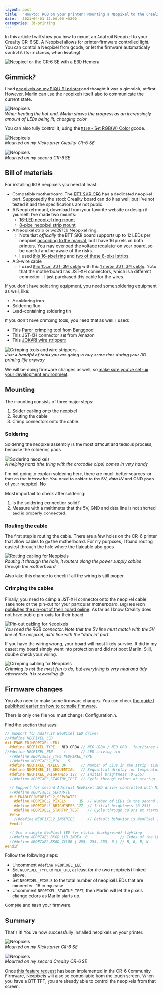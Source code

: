 ```yaml
---
layout: post
title:  "How-to: RGB on your printer! Mounting a Neopixel to the Creality CR-6 SE"
date:   2021-04-01 15:00:00 +0200
categories: 3d-printing
---
```


In this article I will show you how to mount an Adafruit Neopixel to your Creality CR-6 SE. A Neopixel allows for printer-firmware controlled light. You can control a Neopixel from gcode, or let the firmware automatically control it (for instance, when heating).

![Neopixel on the CR-6 SE with a E3D Hemera](/images/blog/2021-04-11-how-to-mount-neopixel-to-creality-cr6/intro.jpg)

## Gimmick?

<style scoped>
  img + p, img + em {
    clear: both;
    display: block;
  }
</style>

I had [neopixels on my BIQU B1 printer](/blog/2020/10/18/biqu-b1-review) and thought it was a gimmick, at first. However, Marlin can use the neopixels itself also to communicate the current state.

![Neopixels](/images/blog/2021-04-11-how-to-mount-neopixel-to-creality-cr6/status-led.jpg)
*When heating the hot-end, Marlin shows the progress as an increasingly amount of LEDs being lit, changing color*

You can also fully control it, using the [`M150` - Set RGB(W) Color](https://marlinfw.org/docs/gcode/M150.html) gcode.

![Neopixels](/images/blog/2021-04-11-how-to-mount-neopixel-to-creality-cr6/printer2a.jpg)
*Mounted on my Kickstarter Creality CR-6 SE*

![Neopixels](/images/blog/2021-04-11-how-to-mount-neopixel-to-creality-cr6/printer1a.jpg)
*Mounted on my second CR-6 SE*

## Bill of materials

For installing RGB neopixels you need at least:

- Compatible motherboard. The [BTT SKR CR6](/blog/2021/01/24/bigtreetrech-skr-cr6-review) has a dedicated neopixel port. Supposedly the stock Creality board can do it as well, but I've not tested it and the specifications are not public.
- A Neopixel mount, download from your favorite website or design it yourself. I've made two mounts:
  - [16-LED neopixel ring mount](https://www.thingiverse.com/thing:4821571)
  - [8-pixel neopixel strip mount](https://www.thingiverse.com/thing:4823634)
- A Neopixel strip or ws2812b Neopixel ring. 
  - Note that *officially* the BTT SKR board supports up to 12 LEDs per neopixel [according to the manual](https://github.com/bigtreetech/BIGTREETECH-SKR-CR6/blob/master/Hardware/BTT%20SKR-CR6-User%20Manual.pdf), but I have 16 pixels on both printers. You may overload the voltage regulator on your board, so be careful and be aware of the risks.
  - I used [this 16-pixel ring](https://www.kiwi-electronics.nl/neopixel-ring-16x-ws2812-5050-rgb-led-met-drivers) and [two of these 8-pixel strips](https://www.kiwi-electronics.nl/neopixel-stick-8x-rgb-leds).
- A 3-wire cable
  - I used [this 15cm JST-SM cable](https://www.kiwi-electronics.nl/3-weg-jst-sm-female-connector-met-kabel) with this [1 meter JST-SM cable](https://www.kiwi-electronics.nl/3-weg-jst-sm-verlengkabel-1m). Note that the motherboard has JST-XH connectors, which is a different connector - I just purchased this cable for the wires.

If you don't have soldering equipment, you need some soldering equipment as well, like:

- A soldering iron
- Soldering flux
- Lead-containing soldering tin

If you don't have crimping tools, you need that as well. I used:

- This [Paron crimping tool from Banggood](https://banggood.app.link/MXPKIXxdnfb)
- This [JST-XH connector set from Amazon](https://www.amazon.nl/gp/product/B082ZLYRRN/ref=ppx_yo_dt_b_asin_title_o01_s00?ie=UTF8&psc=1)
- This [JOKARI wire strippers](https://www.amazon.nl/gp/product/B002BDNL4Q/ref=ppx_yo_dt_b_asin_title_o02_s00?ie=UTF8&psc=1)

![Crimping tools and wire strippers.](/images/blog/2021-01-19-mounting-the-biqu-h2-to-creality-cr6/00-tools.jpg)
*Just a handful of tools you are going to buy some time during your 3D printing life anyway*

We will be doing firmware changes as well, so [make sure you've set-up your development environment](/blog/2021/01/08/how-to-compile-cr6community-marlin-with-vscode-platformio).

## Mounting

The mounting consists of three major steps: 

1. Solder cabling onto the neopixel
2. Routing the cable
3. Crimp connectors onto the cable.

### Soldering

Soldering the neopixel assembly is the most difficult and tedious process, because the soldering pads 

![Soldering neopixels](/images/blog/2021-04-11-how-to-mount-neopixel-to-creality-cr6/mount-soldering.jpg)
*A helping hand (the thing with the crocodile clips) comes in very handy*

I'm not going to explain soldering here, there are much better sources for that on the *interwebz*. You need to solder to the 5V, *data IN* and GND pads of your neopixel. No

Most important to check after soldering:

1. Is the soldering connection solid?
2. Measure with a multimeter that the 5V, GND and data line is not shorted and is properly connected.

### Routing the cable

The first step is routing the cable. There are a few holes on the CR-6 printer that allow cables to go the motherboard. For my purposes, I found routing easiest through the hole where the flatcable also goes. 

![Routing cabling for Neopixels](/images/blog/2021-04-11-how-to-mount-neopixel-to-creality-cr6/mount-cable-routing.jpg)
*Routing it through the hole, it routers along the power supply cables through the motherboard*

Also take this chance to check if all the wiring is still proper. 

### Crimping the cables

Finally, you need to crimp a JST-XH connector onto the neopixel cable. Take note of the pin-out for your particular motherboard. BigTreeTech [publishes the pin-out of their board online](https://github.com/bigtreetech/BIGTREETECH-SKR-CR6/blob/master/Hardware/BTT%20SKR-CR6-Pin.pdf). As far as I know Creality does not have public pin-outs for their board.

![Pin-out cabling for Neopixels](/images/blog/2021-04-11-how-to-mount-neopixel-to-creality-cr6/pinout.png)
*You need the RGB connector. Note that the 5V line must match with the 5V line of the neopixel, data line with the "data in" port.*

If you have the wiring wrong, your board will most likely survive. It did in my cases: my board simply went into protection and did not boot Marlin. Still, double check your wiring.

![Crimping cabling for Neopixels](/images/blog/2021-04-11-how-to-mount-neopixel-to-creality-cr6/mount-crimped-cable.jpg)
*Crimping is not the most fun to do, but everything is very neat and tidy afterwards. It is rewarding 😉*

## Firmware changes

You also need to make some firmware changes. You can check [the guide I published earlier on how to compile firmware](/blog/2021/01/08/how-to-compile-cr6community-marlin-with-vscode-platformio).

There is only one file you must change: Configuration.h.

Find the section that says:

```C++
// Support for Adafruit NeoPixel LED driver
//#define NEOPIXEL_LED
#if ENABLED(NEOPIXEL_LED)
  #define NEOPIXEL_TYPE   NEO_GRBW // NEO_GRBW / NEO_GRB - four/three channel driver type (defined in Adafruit_NeoPixel.h)
//#define NEOPIXEL_PIN     4       // LED driving pin
  //#define NEOPIXEL2_TYPE NEOPIXEL_TYPE
  //#define NEOPIXEL2_PIN    5
  #define NEOPIXEL_PIXELS 30       // Number of LEDs in the strip. (Longest strip when NEOPIXEL2_SEPARATE is disabled.)
  #define NEOPIXEL_IS_SEQUENTIAL   // Sequential display for temperature change - LED by LED. Disable to change all LEDs at once.
  #define NEOPIXEL_BRIGHTNESS 127  // Initial brightness (0-255)
  //#define NEOPIXEL_STARTUP_TEST  // Cycle through colors at startup

  // Support for second Adafruit NeoPixel LED driver controlled with M150 S1 ...
  //#define NEOPIXEL2_SEPARATE
  #if ENABLED(NEOPIXEL2_SEPARATE)
    #define NEOPIXEL2_PIXELS      15  // Number of LEDs in the second strip
    #define NEOPIXEL2_BRIGHTNESS 127  // Initial brightness (0-255)
    #define NEOPIXEL2_STARTUP_TEST    // Cycle through colors at startup
  #else
    //#define NEOPIXEL2_INSERIES      // Default behavior is NeoPixel 2 in parallel
  #endif

  // Use a single NeoPixel LED for static (background) lighting
  //#define NEOPIXEL_BKGD_LED_INDEX  0               // Index of the LED to use
  //#define NEOPIXEL_BKGD_COLOR { 255, 255, 255, 0 } // R, G, B, W
#endif

```

Follow the following steps:
- Uncomment `#define NEOPIXEL_LED`
- Set `NEOPIXEL_TYPE` to `NEO_GRB`, at least for the two neopixels I linked above.
- Set `NEOPIXEL_PIXELS` to the total number of neopixel LEDs that are connected. 16 in my case.
- Uncomment `NEOPIXEL_STARTUP_TEST`, then Marlin will let the pixels change colors as Marlin starts up.

Compile and flash your firmware. 

## Summary 

That's it! You've now successfully installed neopixels on your printer. 

![Neopixels](/images/blog/2021-04-11-how-to-mount-neopixel-to-creality-cr6/printer2b.jpg)
*Mounted on my Kickstarter CR-6 SE*

![Neopixels](/images/blog/2021-04-11-how-to-mount-neopixel-to-creality-cr6/printer1b.jpg)
*Mounted on my second Creality CR-6 SE*

Once [this feature request](https://github.com/CR6Community/Marlin/issues/231) has been implemented in the CR-6 Community Firmware, Neopixels will also be controllable from the touch screen. When you have a BTT TFT, you are already able to control the neopixels from that screen.


